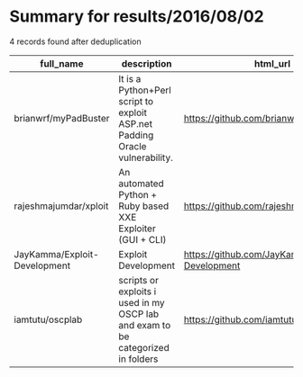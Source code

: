 
# Summary for results/2016/08/02
    
4 records found after deduplication

| full_name | description | html_url | matched_list | matched_count | pushed_at | size | stargazers_count | language | forks_count |
|------------------------------|---------------------------------------------------------------------------------|-------------------------------------------------|----------------|-----------------|---------------------------|--------|--------------------|------------|---------------|
| brianwrf/myPadBuster | It is a Python+Perl script to exploit ASP.net Padding Oracle vulnerability. | https://github.com/brianwrf/myPadBuster | ['exploit'] | 1 | 2016-08-02 02:02:21+00:00 | 15 | 16 | Perl | 12 |
| rajeshmajumdar/xploit | An automated Python + Ruby based XXE Exploiter (GUI + CLI) | https://github.com/rajeshmajumdar/xploit | ['exploit'] | 1 | 2016-08-02 16:01:50+00:00 | 39 | 19 | Ruby | 8 |
| JayKamma/Exploit-Development | Exploit Development | https://github.com/JayKamma/Exploit-Development | ['exploit'] | 1 | 2016-08-02 19:12:33+00:00 | 0 | 0 | | 0 |
| iamtutu/oscplab | scripts or exploits i used in my OSCP lab and exam to be categorized in folders | https://github.com/iamtutu/oscplab | ['exploit'] | 1 | 2016-08-02 20:59:58+00:00 | 0 | 0 | | 0 |
